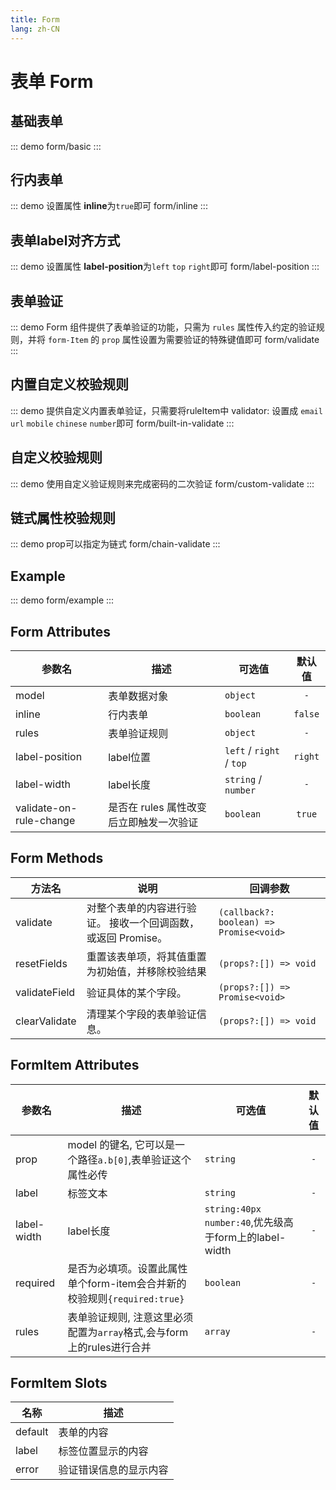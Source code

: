 ```yaml
---
title: Form
lang: zh-CN
---
```


# 表单 Form

## 基础表单
::: demo
form/basic
:::

## 行内表单
::: demo 设置属性 **inline**为`true`即可
form/inline
:::


## 表单label对齐方式
::: demo 设置属性 **label-position**为`left` `top` `right`即可
form/label-position
:::

## 表单验证 

::: demo Form 组件提供了表单验证的功能，只需为 `rules` 属性传入约定的验证规则，并将 `form-Item` 的 `prop` 属性设置为需要验证的特殊键值即可
form/validate
:::

## 内置自定义校验规则
::: demo 提供自定义内置表单验证，只需要将ruleItem中 validator: 设置成 `email` `url` `mobile` `chinese` `number`即可
form/built-in-validate
:::

## 自定义校验规则
::: demo 使用自定义验证规则来完成密码的二次验证
form/custom-validate
:::

## 链式属性校验规则
::: demo prop可以指定为链式
form/chain-validate
:::

## Example
::: demo
form/example
:::


## Form Attributes
|参数名|描述|可选值|默认值|
|---|---|---|:---:|
|model|表单数据对象|`object`|`-`|
|inline|行内表单|`boolean`|`false`|
|rules|表单验证规则|`object`|`-`|
|label-position|label位置|`left` / `right` / `top`|`right`|
|label-width|label长度|`string` / `number`|`-`|
|validate-on-rule-change|是否在 rules 属性改变后立即触发一次验证|`boolean`|`true`|

## Form Methods
|方法名|说明|回调参数|
|---|---|---|
|validate|对整个表单的内容进行验证。 接收一个回调函数，或返回 Promise。|`(callback?: boolean) => Promise<void>`|
|resetFields|重置该表单项，将其值重置为初始值，并移除校验结果|`(props?:[]) => void`|
|validateField|验证具体的某个字段。|`(props?:[]) => Promise<void>`|
|clearValidate	|清理某个字段的表单验证信息。	|`(props?:[]) => void`|


## FormItem Attributes
|参数名|描述|可选值|默认值|
|---|---|---|:---:|
|prop|model 的键名, 它可以是一个路径`a.b[0]`,表单验证这个属性必传|`string`|`-`|
|label|标签文本|`string`|`-`|
|label-width|label长度| `string:40px` `number:40`,优先级高于form上的label-width|`-`|
|required|是否为必填项。设置此属性单个form-item会合并新的校验规则`{required:true}`|`boolean`|`-`|
|rules|表单验证规则, 注意这里必须配置为`array`格式,会与form上的rules进行合并|`array`|`-`|
 
 ## FormItem Slots
|名称|描述|
|---|---|
|default|表单的内容|
|label|标签位置显示的内容|
|error|验证错误信息的显示内容|

